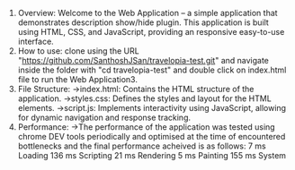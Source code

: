 1. Overview: Welcome to the Web Application – a simple application that demonstrates description show/hide plugin. This application is built using HTML, CSS, and JavaScript, providing an responsive easy-to-use interface.
2. How to use: clone using the URL "https://github.com/SanthoshJSan/travelopia-test.git" and navigate inside the folder with "cd travelopia-test" and double click on index.html file to run the Web Application3.
3. File Structure:
   ->index.html: Contains the HTML structure of the application.
   ->styles.css: Defines the styles and layout for the HTML elements.
   ->script.js: Implements interactivity using JavaScript, allowing for dynamic navigation and response tracking.
4. Performance:
   ->The performance of the application was tested using chrome DEV tools periodically and optimised at the time of encountered bottlenecks and the final performance acheived is as follows:
       7 ms  Loading
      136 ms  Scripting
      21 ms  Rendering
      5 ms  Painting
      155 ms  System
